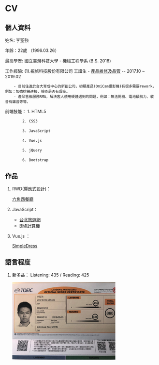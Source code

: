 # CV

## 個人資料
 姓名: 李聖強
 
 年齡：22歲 （1996.03.26） 
 
 最高學歷: 國立臺灣科技大學 - 機械工程學系 (B.S. 2018)
 
 工作經驗: (1).視旅科技股份有限公司 工讀生 - [產品維修及品管](https://www.facebook.com/pg/OMICAMGLOBAL/shop/?ref=page_internal)                       -- 2017.10 ~ 2019.02

        - 目前住進於台大育成中心的新創公司，初期產品(OmiCam攝影機)有很多需要rework，例如：加強排線連接，檢查是否有瑕疵。
        - 產品售後服務RMA，解決客人使用硬體遇到的問題，例如：無法開機、電池續航力、收音有雜音等等。
    
  前端技能：  1. HTML5
  
            2. CSS3
            
            3. JavaScript
            
            4. Vue.js
            
            5. jQuery
            
            6. Bootstrap
            
            
 ## 作品
 1. RWD(響應式設計)：
 
      [六角西餐廳](https://johnnyli326.github.io/RWD-Hex-restaurant/)
 2. JavaScript：
     
     - [台北旅遊網](https://github.com/johnnyli326/JavaScript-Fun_In_Taipei)
     - [BMI計算機](https://johnnyli326.github.io/JavaScript-BMI_calculator/)

 3. Vue.js ：
 
      [SimpleDress](https://johnnyli326.github.io/Vue-SimpleDress/#/Home)
      
 
 ## 語言程度
 1. 新多益： Listening: 435 / Reading: 425
 
     <img src="https://raw.githubusercontent.com/johnnyli326/cv/master/Toeic.jpg" height=256 />
 
